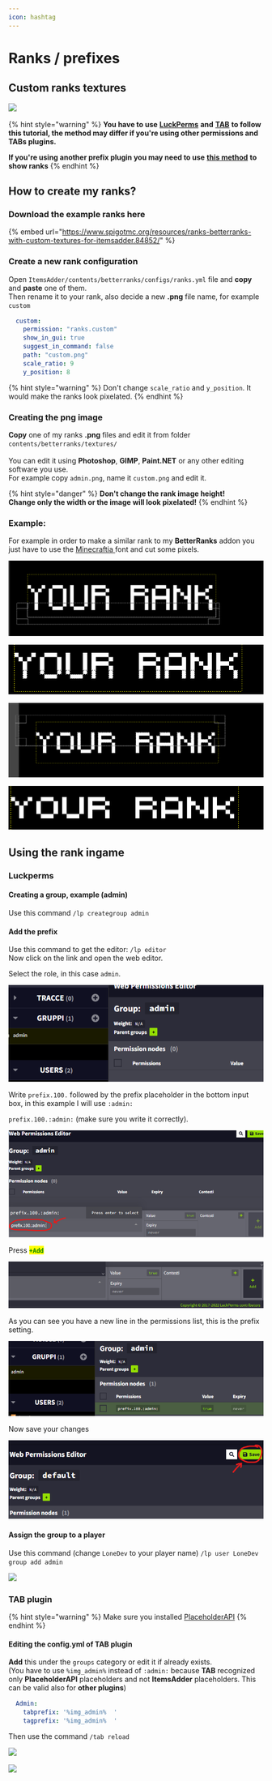 ```yaml
---
icon: hashtag
---
```


# Ranks / prefixes

## Custom ranks textures

![](<../../.gitbook/assets/image (27) (1) (1) (1) (1) (1) (1) (1) (1) (1) (1) (1) (1) (1) (1) (1) (1) (1) (3).png>)

{% hint style="warning" %}
**You have to use** [**LuckPerms**](https://www.spigotmc.org/resources/luckperms.28140/) **and** [**TAB**](https://www.spigotmc.org/resources/tab-1-5-1-21-4.57806/) **to follow this tutorial, the method may differ if you're using other permissions and TABs plugins.**

**If you're using another prefix plugin you may need to use** [**this method**](broken-reference) **to show ranks**
{% endhint %}

## How to create my ranks?

### Download the example ranks here

{% embed url="https://www.spigotmc.org/resources/ranks-betterranks-with-custom-textures-for-itemsadder.84852/" %}

### Create a new rank configuration

Open `ItemsAdder/contents/betterranks/configs/ranks.yml` file and **copy** and **paste** one of them.\
Then rename it to your rank, also decide a new **.png** file name, for example `custom`

```yaml
  custom:
    permission: "ranks.custom"
    show_in_gui: true
    suggest_in_command: false
    path: "custom.png"
    scale_ratio: 9
    y_position: 8
```

{% hint style="warning" %}
Don't change `scale_ratio` and `y_position`. It would make the ranks look pixelated.
{% endhint %}

### Creating the png image

**Copy** one of my ranks **.png** files and edit it from folder `contents/betterranks/textures/`\
\
You can edit it using **Photoshop**, **GIMP**, **Paint.NET** or any other editing software you use.\
For example copy `admin.png`, name it `custom.png` and edit it.

{% hint style="danger" %}
**Don't change the rank image height!** \
**Change only the width or the image will look pixelated!**
{% endhint %}

### Example:

For example in order to make a similar rank to my **BetterRanks** addon you just have to use the [Minecraftia ](https://www.dafont.com/andrew-tyler.d2526)font and cut some pixels.

![](<../../.gitbook/assets/image (36).png>)

![](<../../.gitbook/assets/image (37).png>)

![](<../../.gitbook/assets/image (38).png>)

![](<../../.gitbook/assets/image (39).png>)

## Using the rank ingame

### Luckperms

#### Creating a group, example (admin)

Use this command `/lp creategroup admin`

#### Add the prefix

Use this command to get the editor: `/lp editor`\
Now click on the link and open the web editor.

Select the role, in this case `admin`.

![](<../../.gitbook/assets/image (77).png>)

Write `prefix.100.` followed by the prefix placeholder in the bottom input box, in this example I will use `:admin:`

`prefix.100.:admin:` (make sure you write it correctly).

![](<../../.gitbook/assets/image (80) (1).png>)

Press <mark style="color:green;">**`+Add`**</mark>

![](<../../.gitbook/assets/image (74) (1).png>)

As you can see you have a new line in the permissions list, this is the prefix setting.

![](<../../.gitbook/assets/image (70).png>)

Now save your changes

![](<../../.gitbook/assets/image (44).png>)

#### Assign the group to a player

Use this command (change `LoneDev` to your player name) `/lp user LoneDev group add admin`

![](../../.gitbook/assets/image\_\(40\).png)

### TAB plugin

{% hint style="warning" %}
Make sure you installed [PlaceholderAPI](broken-reference)
{% endhint %}

#### Editing the config.yml of TAB plugin

**Add** this under the `groups` category or edit it if already exists.\
(You have to use `%img_admin%` instead of `:admin:` because **TAB** recognized only **PlaceholderAPI** placeholders and not **ItemsAdder** placeholders. This can be valid also for **other plugins**)

```yaml
  Admin:
    tabprefix: '%img_admin%  '
    tagprefix: '%img_admin%  '
```

Then use the command `/tab reload`

![](../../.gitbook/assets/image\_\(38\).png)

![](../../.gitbook/assets/image\_\(39\).png)

